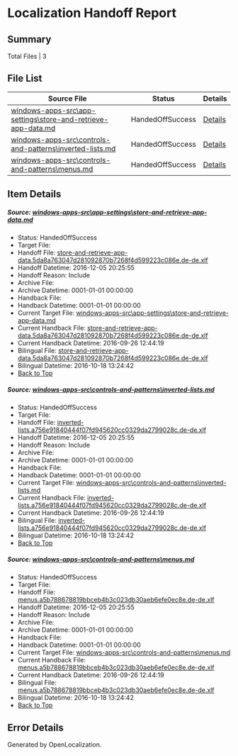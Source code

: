 # <a name='report-top'></a> Localization Handoff Report

## Summary
 Total Files | 3

## File List
 Source File | Status | Details 
 ----------- | ------ | ------- 
 [windows-apps-src\app-settings\store-and-retrieve-app-data.md](https://cpubwin.visualstudio.com/windows-uwp/_git/windows-uwp/commit/46bd6e3ea69e0c9dce8223214b7ec3a0d7804bea?path=windows-apps-src%2Fapp-settings%2Fstore-and-retrieve-app-data.md&_a=contents) | HandedOffSuccess | [Details](#c42fb398d159841838f6858f685664ceefacb20d73)
 [windows-apps-src\controls-and-patterns\inverted-lists.md](https://cpubwin.visualstudio.com/windows-uwp/_git/windows-uwp/commit/f9ee40f82ce0812fc48905a52f87f6ead93e8d2d?path=windows-apps-src%2Fcontrols-and-patterns%2Finverted-lists.md&_a=contents) | HandedOffSuccess | [Details](#3382d5876617b5fb21e1db99742c276177e0b47f3169)
 [windows-apps-src\controls-and-patterns\menus.md](https://cpubwin.visualstudio.com/windows-uwp/_git/windows-uwp/commit/379f763ea83eba0e7f7c7bf1dae0084973971725?path=windows-apps-src%2Fcontrols-and-patterns%2Fmenus.md&_a=contents) | HandedOffSuccess | [Details](#648ee7bff0f8d691f0943cc03235d93d7d45a3513176)

## Item Details
##### <a name='c42fb398d159841838f6858f685664ceefacb20d73'></a> Source: [windows-apps-src\app-settings\store-and-retrieve-app-data.md](https://cpubwin.visualstudio.com/windows-uwp/_git/windows-uwp/commit/46bd6e3ea69e0c9dce8223214b7ec3a0d7804bea?path=windows-apps-src%2Fapp-settings%2Fstore-and-retrieve-app-data.md&_a=contents)
* Status: HandedOffSuccess
* Target File: 
* Handoff File: [store-and-retrieve-app-data.5da8a763047d281092870b7268f4d599223c086e.de-de.xlf](https://cpubwin.visualstudio.com/windows-uwp/_git/WDCLib.handoff/commit/6da03c0553fae56eef71716a03d768fbcfc51d9b?path=ol-handoff%2Fcpubwin%2Fwindows-uwp.de-de%2Fmaster%2Fstore-and-retrieve-app-data.5da8a763047d281092870b7268f4d599223c086e.de-de.xlf&_a=contents)
* Handoff Datetime: 2016-12-05 20:25:55
* Handoff Reason: Include
* Archive File: 
* Archive Datetime: 0001-01-01 00:00:00
* Handback File: 
* Handback Datetime: 0001-01-01 00:00:00
* Current Target File: [windows-apps-src\app-settings\store-and-retrieve-app-data.md](https://cpubwin.visualstudio.com/windows-uwp/_git/windows-uwp.de-de/commit/bd18ae6d5d38832091e0ddecaff4b7000623d830?path=windows-apps-src%2Fapp-settings%2Fstore-and-retrieve-app-data.md&_a=contents)
* Current Handback File: [store-and-retrieve-app-data.5da8a763047d281092870b7268f4d599223c086e.de-de.xlf](https://cpubwin.visualstudio.com/windows-uwp/_git/WDCLib.handback/commit/628ba96e56c142c61ba716ca85d7a08ad45914fb?path=ol-handback%2FMicrosoft%2Fwindows-apps.de-de%2Fmaster%2Fstore-and-retrieve-app-data.5da8a763047d281092870b7268f4d599223c086e.de-de.xlf&_a=contents)
* Current Handback Datetime: 2016-09-26 12:44:19
* Bilingual File: [store-and-retrieve-app-data.5da8a763047d281092870b7268f4d599223c086e.de-de.xlf](https://cpubwin.visualstudio.com/windows-uwp/_git/WDCLib.handback/commit/628ba96e56c142c61ba716ca85d7a08ad45914fb?path=ol-handback%2FMicrosoft%2Fwindows-apps.de-de%2Fmaster%2Fstore-and-retrieve-app-data.5da8a763047d281092870b7268f4d599223c086e.de-de.xlf&_a=contents)
* Bilingual Datetime: 2016-10-18 13:24:42
* [Back to Top](#report-top)

##### <a name='3382d5876617b5fb21e1db99742c276177e0b47f3169'></a> Source: [windows-apps-src\controls-and-patterns\inverted-lists.md](https://cpubwin.visualstudio.com/windows-uwp/_git/windows-uwp/commit/f9ee40f82ce0812fc48905a52f87f6ead93e8d2d?path=windows-apps-src%2Fcontrols-and-patterns%2Finverted-lists.md&_a=contents)
* Status: HandedOffSuccess
* Target File: 
* Handoff File: [inverted-lists.a756e91840444f07fd945620cc0329da2799028c.de-de.xlf](https://cpubwin.visualstudio.com/windows-uwp/_git/WDCLib.handoff/commit/6da03c0553fae56eef71716a03d768fbcfc51d9b?path=ol-handoff%2Fcpubwin%2Fwindows-uwp.de-de%2Fmaster%2Finverted-lists.a756e91840444f07fd945620cc0329da2799028c.de-de.xlf&_a=contents)
* Handoff Datetime: 2016-12-05 20:25:55
* Handoff Reason: Include
* Archive File: 
* Archive Datetime: 0001-01-01 00:00:00
* Handback File: 
* Handback Datetime: 0001-01-01 00:00:00
* Current Target File: [windows-apps-src\controls-and-patterns\inverted-lists.md](https://cpubwin.visualstudio.com/windows-uwp/_git/windows-uwp.de-de/commit/bd18ae6d5d38832091e0ddecaff4b7000623d830?path=windows-apps-src%2Fcontrols-and-patterns%2Finverted-lists.md&_a=contents)
* Current Handback File: [inverted-lists.a756e91840444f07fd945620cc0329da2799028c.de-de.xlf](https://cpubwin.visualstudio.com/windows-uwp/_git/WDCLib.handback/commit/628ba96e56c142c61ba716ca85d7a08ad45914fb?path=ol-handback%2FMicrosoft%2Fwindows-apps.de-de%2Fmaster%2Finverted-lists.a756e91840444f07fd945620cc0329da2799028c.de-de.xlf&_a=contents)
* Current Handback Datetime: 2016-09-26 12:44:19
* Bilingual File: [inverted-lists.a756e91840444f07fd945620cc0329da2799028c.de-de.xlf](https://cpubwin.visualstudio.com/windows-uwp/_git/WDCLib.handback/commit/628ba96e56c142c61ba716ca85d7a08ad45914fb?path=ol-handback%2FMicrosoft%2Fwindows-apps.de-de%2Fmaster%2Finverted-lists.a756e91840444f07fd945620cc0329da2799028c.de-de.xlf&_a=contents)
* Bilingual Datetime: 2016-10-18 13:24:42
* [Back to Top](#report-top)

##### <a name='648ee7bff0f8d691f0943cc03235d93d7d45a3513176'></a> Source: [windows-apps-src\controls-and-patterns\menus.md](https://cpubwin.visualstudio.com/windows-uwp/_git/windows-uwp/commit/379f763ea83eba0e7f7c7bf1dae0084973971725?path=windows-apps-src%2Fcontrols-and-patterns%2Fmenus.md&_a=contents)
* Status: HandedOffSuccess
* Target File: 
* Handoff File: [menus.a5b788678819bbceb4b3c023db30aeb6efe0ec8e.de-de.xlf](https://cpubwin.visualstudio.com/windows-uwp/_git/WDCLib.handoff/commit/6da03c0553fae56eef71716a03d768fbcfc51d9b?path=ol-handoff%2Fcpubwin%2Fwindows-uwp.de-de%2Fmaster%2Fmenus.a5b788678819bbceb4b3c023db30aeb6efe0ec8e.de-de.xlf&_a=contents)
* Handoff Datetime: 2016-12-05 20:25:55
* Handoff Reason: Include
* Archive File: 
* Archive Datetime: 0001-01-01 00:00:00
* Handback File: 
* Handback Datetime: 0001-01-01 00:00:00
* Current Target File: [windows-apps-src\controls-and-patterns\menus.md](https://cpubwin.visualstudio.com/windows-uwp/_git/windows-uwp.de-de/commit/bd18ae6d5d38832091e0ddecaff4b7000623d830?path=windows-apps-src%2Fcontrols-and-patterns%2Fmenus.md&_a=contents)
* Current Handback File: [menus.a5b788678819bbceb4b3c023db30aeb6efe0ec8e.de-de.xlf](https://cpubwin.visualstudio.com/windows-uwp/_git/WDCLib.handback/commit/628ba96e56c142c61ba716ca85d7a08ad45914fb?path=ol-handback%2FMicrosoft%2Fwindows-apps.de-de%2Fmaster%2Fmenus.a5b788678819bbceb4b3c023db30aeb6efe0ec8e.de-de.xlf&_a=contents)
* Current Handback Datetime: 2016-09-26 12:44:19
* Bilingual File: [menus.a5b788678819bbceb4b3c023db30aeb6efe0ec8e.de-de.xlf](https://cpubwin.visualstudio.com/windows-uwp/_git/WDCLib.handback/commit/628ba96e56c142c61ba716ca85d7a08ad45914fb?path=ol-handback%2FMicrosoft%2Fwindows-apps.de-de%2Fmaster%2Fmenus.a5b788678819bbceb4b3c023db30aeb6efe0ec8e.de-de.xlf&_a=contents)
* Bilingual Datetime: 2016-10-18 13:24:42
* [Back to Top](#report-top)


## Error Details

Generated by OpenLocalization.
